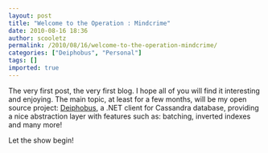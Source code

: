 ```yaml
---
layout: post
title: "Welcome to the Operation : Mindcrime"
date: 2010-08-16 18:36
author: scooletz
permalink: /2010/08/16/welcome-to-the-operation-mindcrime/
categories: ["Deiphobus", "Personal"]
tags: []
imported: true
---
```


The very first post, the very first blog. I hope all of you will find it interesting and enjoying. The main topic, at least for a few months, will be my open source project: [Deiphobus](http://deiphobus.codeplex.com/ "Deiphobus"), a .NET client for Cassandra database, providing a nice abstraction layer with features such as: batching, inverted indexes and many more!

Let the show begin!
